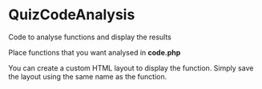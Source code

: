 # QuizCodeAnalysis
Code to analyse functions and display the results

Place functions that you want analysed in **code.php**

You can create a custom HTML layout to display the function. Simply save the layout using the same name as the function.
